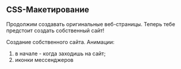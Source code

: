 ## CSS-Макетирование

Продолжим создавать оригинальные веб-страницы. Теперь тебе предстоит создать собственный сайт!

Создание собственного сайта. Анимации:
1) в начале - когда заходишь на сайт;
2) иконки мессенджеров

